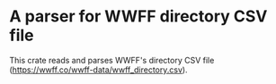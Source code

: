 # A parser for WWFF directory CSV file

This crate reads and parses WWFF's directory CSV file
(https://wwff.co/wwff-data/wwff_directory.csv).
